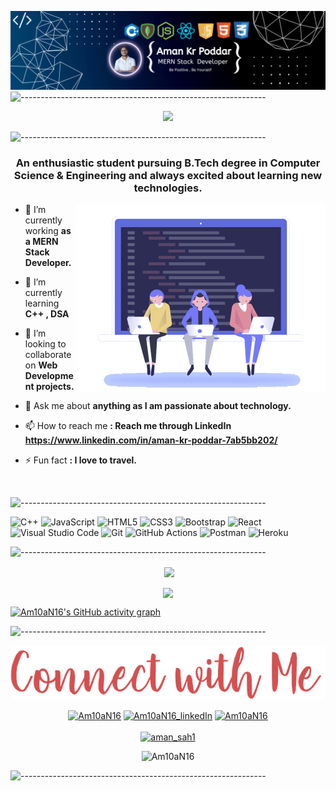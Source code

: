 <!-- ----------- HEAD SECTION ------------ -->

![banner.png](./images/linkedin.png)
![-------------------------------------------------------------](https://raw.githubusercontent.com/andreasbm/readme/master/assets/lines/rainbow.png)


<p align="center">
  <img src="https://readme-typing-svg.herokuapp.com?color=0d8eceF&size=30&center=true&vCenter=true&width=550&height=70&lines=Hey+There+👋+I'm+Aman;+An+Open+Source+Enthusiast+☀;MERN+Stack+Web+Developer+💻;Loves+To+Build+Projects+🛠;A+Problem+Solver+🕵;">
</p>


![-------------------------------------------------------------](https://raw.githubusercontent.com/andreasbm/readme/master/assets/lines/rainbow.png)
<!-- ----------- CREDIT OF THIS SECTION TO ISHIKA GUPTA------------ -->
<h3 align="center">An enthusiastic student pursuing B.Tech degree in Computer Science & Engineering and always excited about learning new technologies.</h3>

<img align="right" alt="Coding" width="400" src="./images/signup.gif">



- 🔭 I’m currently working **as a MERN Stack Developer.**

- 🌱 I’m currently learning **C++ , DSA**

- 👯 I’m looking to collaborate on **Web Development projects.**

- 💬 Ask me about **anything as I am passionate about technology.**

- 📫 How to reach me **: Reach me through LinkedIn https://www.linkedin.com/in/aman-kr-poddar-7ab5bb202/**

- ⚡ Fun fact **: I love to travel.**

<br>


![-------------------------------------------------------------](https://raw.githubusercontent.com/andreasbm/readme/master/assets/lines/rainbow.png)
<!-- ----------- CREDIT OF THIS SECTION TO ISHIKA GUPTA------------ -->
<!-- ----------- HEAD SECTION END ------------ -->

<!-- ----------- TECH STACK SECTION ------------ -->

 ![C++](https://img.shields.io/badge/c++-%2300599C.svg?style=for-the-badge&logo=c%2B%2B&logoColor=white) ![JavaScript](https://img.shields.io/badge/javascript-%23323330.svg?style=for-the-badge&logo=javascript&logoColor=%23F7DF1E) ![HTML5](https://img.shields.io/badge/html5-%23E34F26.svg?style=for-the-badge&logo=html5&logoColor=white) ![CSS3](https://img.shields.io/badge/css3-%231572B6.svg?style=for-the-badge&logo=css3&logoColor=white) ![Bootstrap](https://img.shields.io/badge/bootstrap-%23563D7C.svg?style=for-the-badge&logo=bootstrap&logoColor=white) ![React](https://img.shields.io/badge/react-%2320232a.svg?style=for-the-badge&logo=react&logoColor=%2361DAFB)![Visual Studio Code](https://img.shields.io/badge/Visual%20Studio%20Code-0078d7.svg?style=for-the-badge&logo=visual-studio-code&logoColor=white) ![Git](https://img.shields.io/badge/git-%23F05033.svg?style=for-the-badge&logo=git&logoColor=white) ![GitHub Actions](https://img.shields.io/badge/githubactions-%232671E5.svg?style=for-the-badge&logo=githubactions&logoColor=white) ![Postman](https://img.shields.io/badge/Postman-FF6C37?style=for-the-badge&logo=postman&logoColor=white) ![Heroku](https://img.shields.io/badge/heroku-%23430098.svg?style=for-the-badge&logo=heroku&logoColor=white)

![-------------------------------------------------------------](https://raw.githubusercontent.com/andreasbm/readme/master/assets/lines/rainbow.png)

<!-- ----------- TECH STACK SECTION END------------ -->

<!-- ----------- GITHUB STATS SECTION ------------ -->

<p align ="center">&nbsp;<img align="center" src="https://github-readme-stats.vercel.app/api?username=Am10aN16&show_icons=true&count_private=true&theme=react" />

<p align="center"><img align="center" src="http://github-readme-streak-stats.herokuapp.com/?user=Am10aN16&theme=react" />

[![Am10aN16's GitHub activity graph](https://activity-graph.herokuapp.com/graph?username=Am10aN16&bg_color=000000&color=1fdbd8&line=ff5c5c&point=1adbce&area=true&hide_border=true)](https://github.com/ashutosh00710/github-readme-activity-graph)

![-------------------------------------------------------------](https://raw.githubusercontent.com/andreasbm/readme/master/assets/lines/rainbow.png)

<!-- ----------- GITHUB STATS SECTION END ------------ -->

<!-- ----------- CONNECT WITH ME SECTION ------------ -->

![connect-with-me.png](./images/connect-with-me.png)

<p align="center">
<a href="#" target="blank"><img align="center" src="https://img.shields.io/badge/Discord-7289DA?style=for-the-badge&logo=discord&logoColor=white" alt="Am10aN16"/></a> <a href="https://www.linkedin.com/in/aman-kr-poddar-7ab5bb202/" target="blank"><img align="center" src="https://img.shields.io/badge/LinkedIn-0077B5?style=for-the-badge&logo=linkedin&logoColor=white" alt="Am10aN16_linkedIn"/></a> <a href="https://www.instagram.com/aman_sah_1016/" target="blank"><img align="center" src="https://img.shields.io/badge/Instagram-E4405F?style=for-the-badge&logo=instagram&logoColor=white" alt="Am10aN16" /></a>
<br>
<br>
<a href="https://mobile.twitter.com/aman_sah1" target="blank"><img src="https://img.shields.io/twitter/follow/aman_sah1?logo=twitter&style=for-the-badge" alt="aman_sah1" /></a>
</p>
<p align="center"> <img src="https://komarev.com/ghpvc/?username=Am10aN16&label=Profile%20views&color=0e75b6&style=flat" alt="Am10aN16" />  </p> 

![-------------------------------------------------------------](https://raw.githubusercontent.com/andreasbm/readme/master/assets/lines/rainbow.png)

<!-- ----------- CONNECT WITH ME SECTION END ------------ -->

[twitter]: https://mobile.twitter.com/aman_sah1
[instagram]: https://www.instagram.com/aman_sah_1016/
[linkedin]: https://www.linkedin.com/in/aman-kr-poddar-7ab5bb202/
[github]:https://github.com/Am10aN16
[gmail]:mailto:smartaman1016@gmail.com
